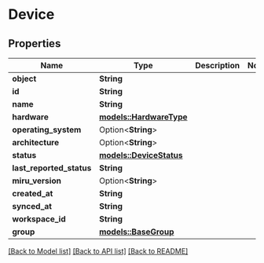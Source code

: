# Device

## Properties

Name | Type | Description | Notes
------------ | ------------- | ------------- | -------------
**object** | **String** |  | 
**id** | **String** |  | 
**name** | **String** |  | 
**hardware** | [**models::HardwareType**](HardwareType.md) |  | 
**operating_system** | Option<**String**> |  | 
**architecture** | Option<**String**> |  | 
**status** | [**models::DeviceStatus**](DeviceStatus.md) |  | 
**last_reported_status** | **String** |  | 
**miru_version** | Option<**String**> |  | 
**created_at** | **String** |  | 
**synced_at** | **String** |  | 
**workspace_id** | **String** |  | 
**group** | [**models::BaseGroup**](BaseGroup.md) |  | 

[[Back to Model list]](../README.md#documentation-for-models) [[Back to API list]](../README.md#documentation-for-api-endpoints) [[Back to README]](../README.md)


